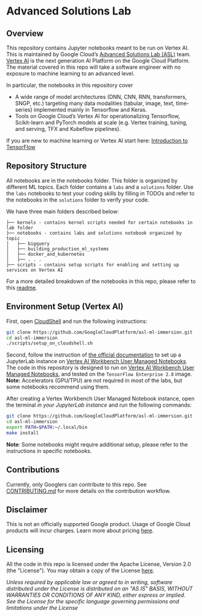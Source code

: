 # Advanced Solutions Lab 

## Overview
This repository contains Jupyter notebooks meant to be run on Vertex AI. This is maintained by Google Cloud’s [Advanced Solutions Lab (ASL)](https://cloud.google.com/asl) team. [Vertex AI](https://cloud.google.com/vertex-ai) is the next generation AI Platform on the Google Cloud Platform.
The material covered in this repo will take a software engineer with no exposure to machine learning to an advanced level.

In particular, the notebooks in this repository cover
- A wide range of model architectures (DNN, CNN, RNN, transformers, SNGP, etc.) targeting many data modalities (tabular, image, text, time-series) implemented mainly in Tensorflow and Keras.
- Tools on Google Cloud’s Vertex AI for operationalizing Tensorflow, Scikit-learn and PyTorch models at scale (e.g. Vertex training, tuning, and serving, TFX and Kubeflow pipelines).

If you are new to machine learning or Vertex AI start here:  [Introduction to TensorFlow](https://github.com/GoogleCloudPlatform/asl-ml-immersion/tree/master/notebooks/introduction_to_tensorflow)


## Repository Structure
All notebooks are in the notebooks folder. This folder is organized by different ML topics. Each folder contains a `labs` and a `solutions` folder. Use the `labs` notebooks to test your coding skills by filling in TODOs and refer to the notebooks in the `solutions` folder to verify your code.

We have three main folders described below:

```
├── kernels - contains kernel scripts needed for certain notebooks in lab folder
├── notebooks - contains labs and solutions notebook organized by topic
│   ├── bigquery
│   ├── building_production_ml_systems
│   ├── docker_and_kubernetes
│   ├── . . .
├── scripts - contains setup scripts for enabling and setting up services on Vertex AI
```

For a more detailed breakdown of the notebooks in this repo, please refer to this [readme](https://github.com/GoogleCloudPlatform/asl-ml-immersion/blob/master/notebooks/README.md).


## Environment Setup (Vertex AI)

First, open [CloudShell](https://cloud.google.com/shell) and run the following instructions:

```bash
git clone https://github.com/GoogleCloudPlatform/asl-ml-immersion.git
cd asl-ml-immersion
./scripts/setup_on_cloudshell.sh
```

Second, follow the instruction of [the official documentation](https://cloud.google.com/vertex-ai/docs/workbench/user-managed/create-user-managed-notebooks-instance-console-quickstart) to set up a JupyterLab instance on [Vertex AI Workbench User Managed Notebooks](https://cloud.google.com/vertex-ai/docs/workbench/user-managed/introduction).
The code in this repository is designed to run on [Vertex AI Workbench User Managed Notebooks](https://cloud.google.com/vertex-ai/docs/workbench/user-managed/introduction), and tested on the `TensorFlow Enterprise 2.8` image.
**Note:** Accelerators (GPU/TPU) are not required in most of the labs, but some notebooks recommend using them.

After creating a Vertex Workbench User Managed Notebook instance, open the terminal *in your JupyterLab instance* and run the following commands:

```bash
git clone https://github.com/GoogleCloudPlatform/asl-ml-immersion.git
cd asl-ml-immersion
export PATH=$PATH:~/.local/bin
make install
```

**Note**: Some notebooks might require additional setup, please refer to the instructions in specific notebooks.


## Contributions
Currently, only Googlers can contribute to this repo. See [CONTRIBUTING.md](https://github.com/GoogleCloudPlatform/asl-ml-immersion/blob/master/CONTRIBUTING.md) for more details on the contribution workflow.


## Disclaimer
This is not an officially supported Google product. Usage of Google Cloud products will incur charges. Learn more about pricing [here](https://cloud.google.com/pricing).

## Licensing
All the code in  this repo is licensed under the Apache License, Version 2.0 (the "License"). You may obtain a copy of the License [here](https://www.apache.org/licenses/LICENSE-2.0).

*Unless required by applicable law or agreed to in writing, software distributed under the License is distributed on an "AS IS" BASIS, WITHOUT WARRANTIES OR CONDITIONS OF ANY KIND, either express or implied. See the License for the specific language governing permissions and limitations under the License*
